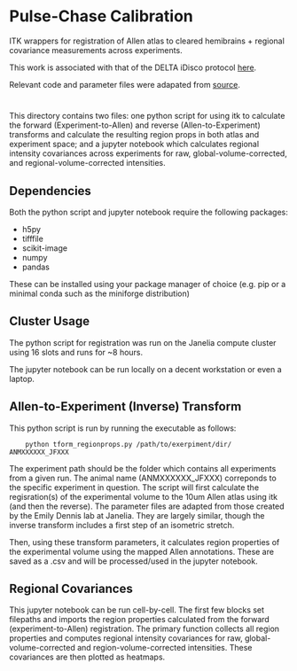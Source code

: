# Pulse-Chase Calibration
ITK wrappers for registration of Allen atlas to cleared hemibrains + regional covariance measurements across experiments. 

This work is associated with that of the DELTA iDisco protocol [here](https://github.com/boazmohar/DELTA_iDISCO).

Relevant code and parameter files were adapated from [source](https://github.com/the-dennis-lab/cleared_brains/).

#
This directory contains two files: one python script for using itk to calculate the forward (Experiment-to-Allen) and reverse (Allen-to-Experiment) transforms and calculate the resulting region props in both atlas and experiment space; and a jupyter notebook which calculates regional intensity covariances across experiments for raw, global-volume-corrected, and regional-volume-corrected intensities.

## Dependencies
Both the python script and jupyter notebook require the following packages:
+   h5py
+   tifffile
+   scikit-image
+   numpy
+   pandas

These can be installed using your package manager of choice (e.g. pip or a minimal conda such as the miniforge distribution)

## Cluster Usage
The python script for registration was run on the Janelia compute cluster using 16 slots and runs for ~8 hours.

The jupyter notebook can be run locally on a decent workstation or even a laptop.

## Allen-to-Experiment (Inverse) Transform
This python script is run by running the executable as follows:
```
    python tform_regionprops.py /path/to/exerpiment/dir/ ANMXXXXXX_JFXXX
```

The experiment path should be the folder which contains all experiments from a given run. The animal name (ANMXXXXXX_JFXXX) correponds to the specific experiment in question. The script will first calculate the regisration(s) of the experimental volume to the 10um Allen atlas using itk (and then the reverse). The parameter files are adapted from those created by the Emily Dennis lab at Janelia. They are largely similar, though the inverse transform includes a first step of an isometric stretch.

Then, using these transform parameters, it calculates region properties of the experimental volume using the mapped Allen annotations. These are saved as a .csv and will be processed/used in the jupyter notebook.

## Regional Covariances
This jupyter notebook can be run cell-by-cell. The first few blocks set filepaths and imports the region properties calculated from the forward (experiment-to-Allen) registration.
The primary function collects all region properties and computes regional intensity covariances for raw, global-volume-corrected and region-volume-corrected intensities. These covariances are then plotted as heatmaps.